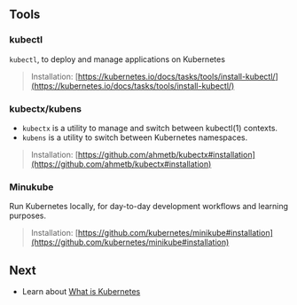 ## Tools

### kubectl

`kubectl`, to deploy and manage applications on Kubernetes

> Installation: [https://kubernetes.io/docs/tasks/tools/install-kubectl/](https://kubernetes.io/docs/tasks/tools/install-kubectl/)

### kubectx/kubens

- `kubectx` is a utility to manage and switch between kubectl(1) contexts.
- `kubens` is a utility to switch between Kubernetes namespaces.

> Installation: [https://github.com/ahmetb/kubectx#installation](https://github.com/ahmetb/kubectx#installation)

### Minukube

Run Kubernetes locally, for day-to-day development workflows and learning purposes.

> Installation: [https://github.com/kubernetes/minikube#installation](https://github.com/kubernetes/minikube#installation)

## Next 

- Learn about [What is Kubernetes](./what_is_k8s.md)
